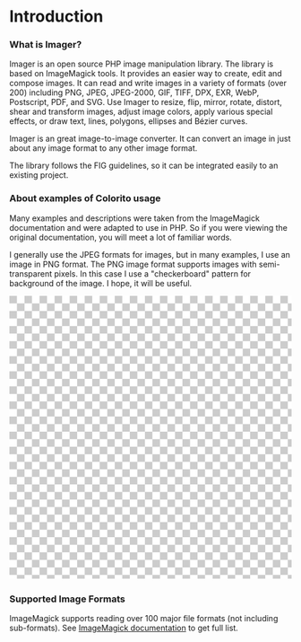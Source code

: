 # Introduction

### What is Imager?

Imager is an open source PHP image manipulation library. The library is based on ImageMagick tools. It provides an easier way to create, edit and compose images. It can read and write images in a variety of formats (over 200) including PNG, JPEG, JPEG-2000, GIF, TIFF, DPX, EXR, WebP, Postscript, PDF, and SVG. Use Imager to resize, flip, mirror, rotate, distort, shear and transform images, adjust image colors, apply various special effects, or draw text, lines, polygons, ellipses and Bézier curves.

Imager is an great image-to-image converter. It can convert an image in just about any image format to any other image format.

The library follows the FIG guidelines, so it can be integrated easily to an existing project.

### About examples of Colorito usage

Many examples and descriptions were taken from the ImageMagick documentation and were adapted to use in PHP. So if you were viewing the original documentation, you will meet a lot of familiar words.

I generally use the JPEG formats for images, but in many examples, I use an image in PNG format. The PNG image format supports images with semi-transparent pixels. In this case I use a "checkerboard" pattern for background of the image. I hope, it will be useful.
 
![transparent.png](/assets/resources/colorito/transparent.png)


### Supported Image Formats

ImageMagick supports reading over 100 major file formats (not including sub-formats). 
See [ImageMagick documentation](https://www.imagemagick.org/script/formats.php#supported) to get full list.